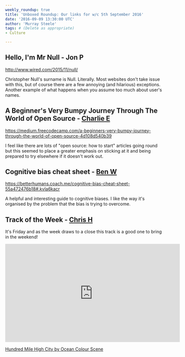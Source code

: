 ```yaml
---
weekly_roundup: true
title: 'Unboxed Roundup: Our links for w/c 5th September 2016'
date: '2016-09-09 13:30:00 UTC'
author: 'Murray Steele'
tags: # (Delete as appropriate)
- Culture

---
```


## Hello, I'm Mr Null - Jon P

http://www.wired.com/2015/11/null/

Christopher Null's surname is Null. Literally. Most websites don't take issue
with this, but of course there are a few annoying (and hilarious) exceptions.
Another example of what happens when you assume too much about user's names.

## A Beginner's Very Bumpy Journey Through The World of Open Source - [Charlie E](/people#charlie-egan)

https://medium.freecodecamp.com/a-beginners-very-bumpy-journey-through-the-world-of-open-source-4d108d540b39

I feel like there are lots of "open source: how to start" articles going round
but this seemed to place a greater emphasis on sticking at it and being prepared
 to try elsewhere if it doesn't work out.

## Cognitive bias cheat sheet - [Ben W](/people#ben-wong)

https://betterhumans.coach.me/cognitive-bias-cheat-sheet-55a472476b18#.kvla6kacr

A helpful and interesting guide to cognitive biases. I like the way it's
organised by the problem that the bias is trying to overcome.

## Track of the Week - [Chris H](/people#chris-holmes)

It's Friday and as the week draws to a close this track is a good one to bring
in the weekend!

<iframe width="560" height="315" src="https://www.youtube.com/embed/xIhFpmzRKYM" frameborder="0" allowfullscreen></iframe>

[Hundred Mile High City by Ocean Colour Scene](https://www.youtube.com/watch?v=xIhFpmzRKYM)
